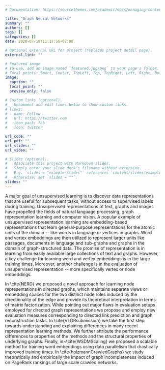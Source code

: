 ```yaml
---
# Documentation: https://sourcethemes.com/academic/docs/managing-content/

title: "Graph Neural Networks"
summary: ""
authors: []
tags: []
categories: []
date: 2020-07-19T11:17:56+02:00

# Optional external URL for project (replaces project detail page).
external_link: ""

# Featured image
# To use, add an image named `featured.jpg/png` to your page's folder.
# Focal points: Smart, Center, TopLeft, Top, TopRight, Left, Right, BottomLeft, Bottom, BottomRight.
image:
  caption: ""
  focal_point: ""
  preview_only: false

# Custom links (optional).
#   Uncomment and edit lines below to show custom links.
# links:
# - name: Follow
#   url: https://twitter.com
#   icon_pack: fab
#   icon: twitter

url_code: ""
url_pdf: ""
url_slides: ""
url_video: ""

# Slides (optional).
#   Associate this project with Markdown slides.
#   Simply enter your slide deck's filename without extension.
#   E.g. `slides = "example-slides"` references `content/slides/example-slides.md`.
#   Otherwise, set `slides = ""`.
slides: ""
---
```

A major goal of unsupervised learning is to discover data representations that are useful for subsequent tasks, without access to supervised labels during training.
Unsupervised representations of text, graphs and images have propelled the fields of natural language processing,  graph representation learning and computer vision.
A popular example of unsupervised representation learning are embedding-based representations that learn general-purpose representations for the atomic units of the domain -- like words in language or vertices in graphs.
Word and vertex embeddings are then utilized to represent larger units like passages, documents in language and sub-graphs and graphs in the domain of graph-structured data.
The promise of representation is in  learning from easily available large collections of text and graphs.
However, a key challenge for learning word and vertex embeddings is in the large training times. Moreover, another challenge is in the evaluation of unsupervised representation -- more specifically vertex or node embeddings.

In \cite{NERD} we proposed a novel approach for learning node representations in directed graphs, which maintains separate views or embedding spaces for the two distinct node roles induced by the directionality of the edge and provide its theoretical interpretation in terms of matrix factorization.
While pointing out major flaws in evaluation setups employed for directed graph representations we propose and employ new evaluation measures corresponding to directed link prediction and graph reconstruction tasks.
In \cite{VLDBsubmission} we take the first step towards understanding and explaining differences in many recent representation learning methods. We further attribute the performance differences to properties of the methods and the structural properties of underlying graphs.
Finally, in~\cite{WSDMScaling} we proposed a scalable method for training word embeddings using data parallelism that drastically improved training times. In \cite{holzmannCrawledGraphs} we study theoretically and empirically the impact of graph incompleteness induced on PageRank rankings of large scale crawled networks.
